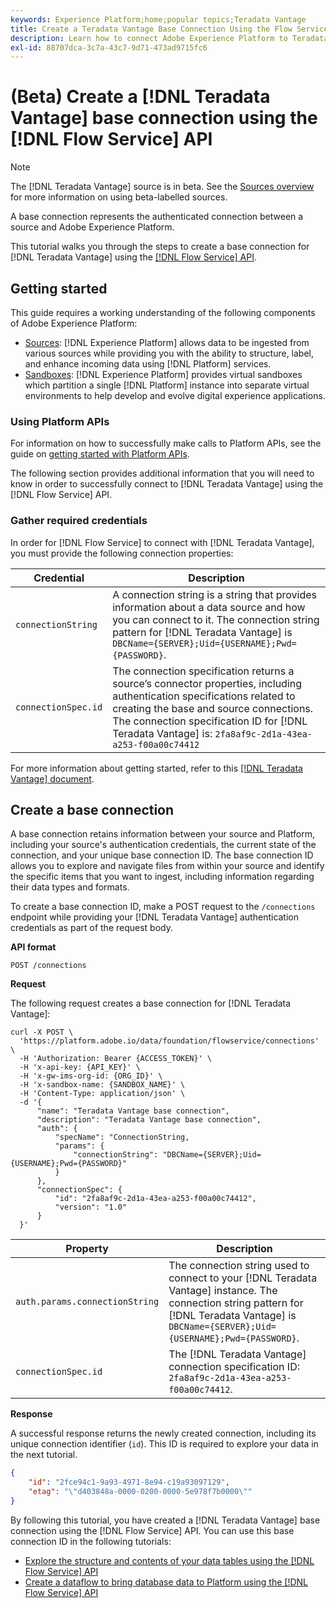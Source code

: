 ```yaml
---
keywords: Experience Platform;home;popular topics;Teradata Vantage
title: Create a Teradata Vantage Base Connection Using the Flow Service API
description: Learn how to connect Adobe Experience Platform to Teradata Vantage using the Flow Service API.
exl-id: 88707dca-3c7a-43c7-9d71-473ad9715fc6
---
```

# (Beta) Create a [!DNL Teradata Vantage] base connection using the [!DNL Flow Service] API

>[!NOTE]
>
>The [!DNL Teradata Vantage] source is in beta. See the [Sources overview](../../../../home.md#terms-and-conditions) for more information on using beta-labelled sources.

A base connection represents the authenticated connection between a source and Adobe Experience Platform.

This tutorial walks you through the steps to create a base connection for [!DNL Teradata Vantage] using the [[!DNL Flow Service] API](https://www.adobe.io/experience-platform-apis/references/flow-service/).

## Getting started

This guide requires a working understanding of the following components of Adobe Experience Platform:

* [Sources](../../../../home.md): [!DNL Experience Platform] allows data to be ingested from various sources while providing you with the ability to structure, label, and enhance incoming data using [!DNL Platform] services.
* [Sandboxes](../../../../../sandboxes/home.md): [!DNL Experience Platform] provides virtual sandboxes which partition a single [!DNL Platform] instance into separate virtual environments to help develop and evolve digital experience applications.

### Using Platform APIs

For information on how to successfully make calls to Platform APIs, see the guide on [getting started with Platform APIs](../../../../../landing/api-guide.md).

The following section provides additional information that you will need to know in order to successfully connect to [!DNL Teradata Vantage] using the [!DNL Flow Service] API.

### Gather required credentials

In order for [!DNL Flow Service] to connect with [!DNL Teradata Vantage], you must provide the following connection properties:

| Credential | Description |
| --- | --- |
| `connectionString` | A connection string is a string that provides information about a data source and how you can connect to it. The connection string pattern for [!DNL Teradata Vantage] is `DBCName={SERVER};Uid={USERNAME};Pwd={PASSWORD}`. | 
| `connectionSpec.id` | The connection specification returns a source’s connector properties, including authentication specifications related to creating the base and source connections. The connection specification ID for [!DNL Teradata Vantage] is: `2fa8af9c-2d1a-43ea-a253-f00a00c74412` |

For more information about getting started, refer to this [[!DNL Teradata Vantage] document](https://docs.teradata.com/r/Teradata-VantageTM-Advanced-SQL-Engine-Security-Administration/July-2021/Setting-Up-the-Administrative-Infrastructure/Controlling-Access-to-the-Operating-System/Working-with-OS-Level-Security-Options).

## Create a base connection

A base connection retains information between your source and Platform, including your source's authentication credentials, the current state of the connection, and your unique base connection ID. The base connection ID allows you to explore and navigate files from within your source and identify the specific items that you want to ingest, including information regarding their data types and formats.

To create a base connection ID, make a POST request to the `/connections` endpoint while providing your [!DNL Teradata Vantage] authentication credentials as part of the request body.

**API format**

```https
POST /connections
```

**Request**

The following request creates a base connection for [!DNL Teradata Vantage]:

```shell
curl -X POST \
  'https://platform.adobe.io/data/foundation/flowservice/connections' \
  -H 'Authorization: Bearer {ACCESS_TOKEN}' \
  -H 'x-api-key: {API_KEY}' \
  -H 'x-gw-ims-org-id: {ORG_ID}' \
  -H 'x-sandbox-name: {SANDBOX_NAME}' \
  -H 'Content-Type: application/json' \
  -d '{
      "name": "Teradata Vantage base connection",
      "description": "Teradata Vantage base connection",
      "auth": {
          "specName": "ConnectionString,
          "params": {
              "connectionString": "DBCName={SERVER};Uid={USERNAME};Pwd={PASSWORD}"
          }
      },
      "connectionSpec": {
          "id": "2fa8af9c-2d1a-43ea-a253-f00a00c74412",
          "version": "1.0"
      }
  }'
```

| Property | Description |
| -------- | ----------- |
| `auth.params.connectionString` | The connection string used to connect to your [!DNL Teradata Vantage] instance. The connection string pattern for [!DNL Teradata Vantage] is `DBCName={SERVER};Uid={USERNAME};Pwd={PASSWORD}`. |
| `connectionSpec.id` | The [!DNL Teradata Vantage] connection specification ID: `2fa8af9c-2d1a-43ea-a253-f00a00c74412`. |

**Response**

A successful response returns the newly created connection, including its unique connection identifier (`id`). This ID is required to explore your data in the next tutorial.

```json
{
    "id": "2fce94c1-9a93-4971-8e94-c19a93097129",
    "etag": "\"d403848a-0000-0200-0000-5e978f7b0000\""
}
```

By following this tutorial, you have created a [!DNL Teradata Vantage] base connection using the [!DNL Flow Service] API. You can use this base connection ID in the following tutorials:

* [Explore the structure and contents of your data tables using the [!DNL Flow Service] API](../../explore/tabular.md)
* [Create a dataflow to bring database data to Platform using the [!DNL Flow Service] API](../../collect/database-nosql.md)
